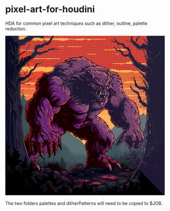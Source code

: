 # pixel-art-for-houdini
 
HDA for common pixel art techniques such as dither, outline, palette reduction.

![Example](/title_card.jpg)

The two folders palettes and ditherPatterns will need to be copied to $JOB.